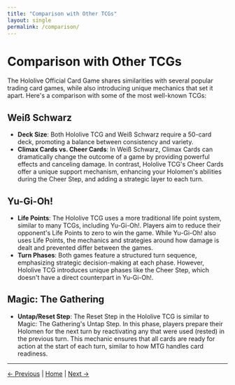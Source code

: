 ```yaml
---
title: "Comparison with Other TCGs"
layout: single
permalink: /comparison/
---
```


# Comparison with Other TCGs

The Hololive Official Card Game shares similarities with several popular trading card games, while also introducing unique mechanics that set it apart. Here's a comparison with some of the most well-known TCGs:

## Weiß Schwarz
- **Deck Size**: Both Hololive TCG and Weiß Schwarz require a 50-card deck, promoting a balance between consistency and variety.
- **Climax Cards vs. Cheer Cards**: In Weiß Schwarz, Climax Cards can dramatically change the outcome of a game by providing powerful effects and canceling damage. In contrast, Hololive TCG's Cheer Cards offer a unique support mechanism, enhancing your Holomen's abilities during the Cheer Step, and adding a strategic layer to each turn.

## Yu-Gi-Oh!
- **Life Points**: The Hololive TCG uses a more traditional life point system, similar to many TCGs, including Yu-Gi-Oh!. Players aim to reduce their opponent's Life Points to zero to win the game. While Yu-Gi-Oh! also uses Life Points, the mechanics and strategies around how damage is dealt and prevented differ between the games.
- **Turn Phases**: Both games feature a structured turn sequence, emphasizing strategic decision-making at each phase. However, Hololive TCG introduces unique phases like the Cheer Step, which doesn't have a direct counterpart in Yu-Gi-Oh!.

## Magic: The Gathering
- **Untap/Reset Step**: The Reset Step in the Hololive TCG is similar to Magic: The Gathering's Untap Step. In this phase, players prepare their Holomen for the next turn by reactivating any that were used (rested) in the previous turn. This mechanic ensures that all cards are ready for action at the start of each turn, similar to how MTG handles card readiness.

---

[← Previous](previous-page.md) | [Home](index.md) | [Next →](next-page.md)
